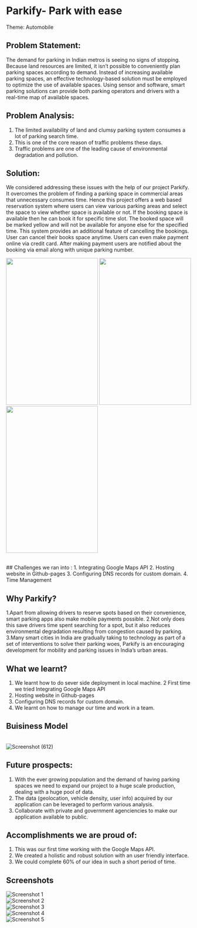 
# Parkify- Park with ease

Theme: Automobile

## Problem Statement:
The demand for parking in Indian metros is seeing no signs of stopping. Because land resources are limited, it isn’t possible to conveniently plan parking spaces according to demand. Instead of increasing available parking spaces, an effective technology-based solution must be employed to optimize the use of available spaces. Using sensor and software, smart parking solutions can provide both parking operators and drivers with a real-time map of available spaces.

## Problem Analysis:
1. The limited availability of land and clumsy parking system consumes a lot of parking search time.
2. This is one of the core reason of traffic problems these days. 
3. Traffic problems are one of the leading cause of environmental degradation and pollution.

## Solution: 
We considered addressing these issues with the help of our project Parkify.
It overcomes the problem of finding a parking space in commercial areas that unnecessary consumes time. Hence this project offers a web based reservation system where users can view various parking areas and select the space to view whether space is available or not. If the booking space is available then he can book it for specific time slot. The booked space will be marked yellow and will not be available for anyone else for the specified time. This system provides an additional feature of cancelling the bookings. User can cancel their books space anytime. Users can even make payment online via credit card. After making payment users are notified about the booking via email along with unique parking number.

<p float="left">
<img src="https://github.com/prachi237/hack-ccelerate/blob/master/Screenshot%20(701).png" width="250" height="400">
<img src="https://github.com/prachi237/hack-ccelerate/blob/master/Screenshot%20(702).png" width="250" height="400">
<img src="https://github.com/prachi237/hack-ccelerate/blob/master/Screenshot%20(703).png" width="250" height="400">
</p>
<br/>
## Challenges we ran into :
1. Integrating Google Maps API
2. Hosting website in Github-pages
3. Configuring DNS records for custom domain.
4. Time Management


## Why Parkify?
1.Apart from allowing drivers to reserve spots based on their convenience, smart parking apps also make mobile payments possible. 
2.Not only does this save drivers time spent searching for a spot, but it also reduces environmental degradation resulting from congestion caused by parking. 
3.Many smart cities in India are gradually taking to technology as part of a set of interventions to solve their parking woes, Parkify is an encouraging development for mobility and parking issues in India’s urban areas.

## What we learnt?
1. We learnt how to do sever side deployment in local machine. 
2  First time we tried Integrating Google Maps API
3. Hosting website in Github-pages 
4. Configuring DNS records for custom domain.
5. We learnt on how to manage our time and work in a team.

## Buisiness Model
<br>![Screenshot (612)](https://github.com/prachi237/hack-ccelerate/blob/master/Frame%204.png)  
## Future prospects:
1. With the ever growing population and the demand of having parking spaces we need to expand our project to a huge scale production, dealing with a huge pool of data.
2. The data (geolocation, vehicle density, user info) acquired by our application can be leveraged to perform various analysis.
3. Collaborate with private and government agenciencies to make our application available to public.


## Accomplishments we are proud of:
1. This was our first time working with the Google Maps API.
2. We created a holistic and robust solution with an user friendly interface.
3. We could complete 60% of our idea in such a short period of time.

## Screenshots


![Screenshot 1](https://github.com/prachi237/hack-ccelerate/blob/master/1.jpeg)<br>
![Screenshot 2](https://github.com/prachi237/hack-ccelerate/blob/master/2.jpeg)<br>
![Screenshot 3](https://github.com/prachi237/hack-ccelerate/blob/master/3.jpeg)<br>
![Screenshot 4](https://github.com/prachi237/hack-ccelerate/blob/master/4.jpeg)<br>
![Screenshot 5](https://github.com/prachi237/hack-ccelerate/blob/master/5.jpeg)<br>
